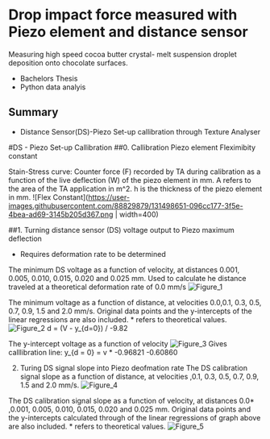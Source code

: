 # Drop impact force measured with Piezo element and distance sensor
Measuring high speed cocoa butter crystal- melt suspension droplet deposition onto chocolate surfaces. 

- Bachelors Thesis
- Python data analyis

## Summary
- Distance Sensor(DS)-Piezo Set-up callibration through Texture Analyser 


#DS - Piezo Set-up Callibration 
##0. Callibration Piezo element Fleximibity constant

Stain-Stress curve: Counter force (F) recorded by TA during calibration as a function of the live deflection (W) of the piezo element in mm. A refers to the area of the TA application in m^2. h is the thickness of the piezo element in mm.
![Flex Constant](https://user-images.githubusercontent.com/88829879/131498651-096cc177-3f5e-4bea-ad69-3145b205d367.png | width=400)

##1. Turning distance sensor (DS) voltage output to Piezo maximum deflection
- Requires deformation rate to be determined

The minimum DS voltage as a function of velocity, at distances 0.001, 0.005, 0.010, 0.015, 0.020 and 0.025 mm. 
Used to calculate he distance traveled at a theoretical deformation rate of 0.0 mm/s
![Figure_1](https://user-images.githubusercontent.com/88829879/131498713-66c6c896-b55c-4676-984a-d4f7689712c7.png)

The minimum voltage as a function of distance, at velocities 0.0,0.1, 0.3, 0.5, 0.7, 0.9, 1.5 and 2.0 mm/s. Original data points and the y-intercepts of the linear regressions are also included. * refers to theoretical values.
![Figure_2](https://user-images.githubusercontent.com/88829879/131498712-431dec83-94bd-4de5-bcc7-a15814ff2c3e.png)
d = (V - y_{d=0}) / -9.82

The y-intercept voltage as a function of velocity
![Figure_3](https://user-images.githubusercontent.com/88829879/131498709-7409149f-febd-4ce1-952a-acab071fe6f8.png)
Gives calllibration line:
y_{d = 0} = v * -0.96821 -0.60860

2. Turing DS signal slope into Piezo deofmation rate
The DS calibration signal slope as a function of distance, at velocities ,0.1, 0.3, 0.5, 0.7, 0.9, 1.5 and 2.0 mm/s.
![Figure_4](https://user-images.githubusercontent.com/88829879/131498706-ad6893e4-5204-4ecd-8990-f9f1e7692b47.png)

The DS calibration signal slope as a function of velocity, at distances 0.0* ,0.001, 0.005, 0.010, 0.015, 0.020 and 0.025 mm. Original data points and the y-intercepts calculated through of the linear regressions of graph above are also included. * refers to theoretical values.
![Figure_5](https://user-images.githubusercontent.com/88829879/131498695-6298ed0d-2c8e-470e-a389-f761f789049f.png)




